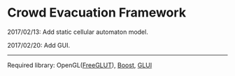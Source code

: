 # Crowd Evacuation Framework

2017/02/13: Add static cellular automaton model.

2017/02/20: Add GUI.

***

Required library: OpenGL([FreeGLUT](http://freeglut.sourceforge.net/)), [Boost](http://www.boost.org/), [GLUI](http://glui.sourceforge.net/)